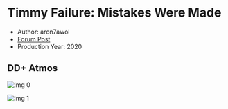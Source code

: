 # Timmy Failure: Mistakes Were Made

* Author: aron7awol
* [Forum Post](https://www.avsforum.com/threads/bass-eq-for-filtered-movies.2995212/post-59288088)
* Production Year: 2020

## DD+ Atmos

![img 0](https://i.imgur.com/ElXaWd1.jpg)

![img 1](https://i.imgur.com/9LbsJZz.png)

